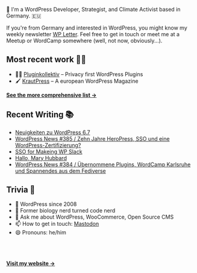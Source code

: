 👋 I'm a WordPress Developer, Strategist, and Climate Activist based in Germany. 🇪🇺

If you're from Germany and interested in WordPress, you might know my weekly newsletter [WP Letter](https://wpletter.de/). Feel free to get in touch or meet me at a Meetup or WordCamp somewhere (well, not now, obviously...).


## Most recent work 👷‍♂️

- 👨‍💻 [Pluginkollektiv](https://github.com/pluginkollektiv) – Privacy first WordPress Plugins
- 🖌️ [KrautPress](https://kraut.press) – A european WordPress Magazine

**[See the more comprehensive list &rarr;](https://simonkraft.com/what-i-do)**


## Recent Writing 📚

<!-- BLOG-POST-LIST:START -->
- [Neuigkeiten zu WordPress 6.7](https://www.wppodcast.de/podcast/neuigkeiten-zu-wordpress-6-7/)
- [WordPress News #385 / Zehn Jahre HeroPress, SSO und eine WordPress-Zertifizierung?](https://feed.kraut.press/link/14399/16860829/385)
- [SSO for Makeing WP Slack](https://feed.kraut.press/link/23937/16860788/sso-for-makeing-wp-slack)
- [Hallo, Mary Hubbard](https://www.wppodcast.de/podcast/hallo-mary-hubbard/)
- [WordPress News #384 / Übernommene Plugins, WordCamp Karlsruhe und Spannendes aus dem Fediverse](https://feed.kraut.press/link/14399/16842892/384)
<!-- BLOG-POST-LIST:END -->


## Trivia 🤪

- 👴 WordPress since 2008
- 🌱 Former biology nerd turned code nerd
- 💬 Ask me about WordPress, WooCommerce, Open Source CMS
- 📫 How to get in touch: [Mastodon](https://dewp.space/@simon)
- 😄 Pronouns: he/him

<br/><br/><br/>
**[Visit my website &rarr;](https://simonkraft.com/hi)**